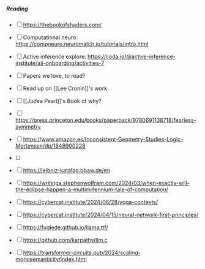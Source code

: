 
##### Reading  
- [ ] https://thebookofshaders.com/
- [ ] Computational neuro: https://compneuro.neuromatch.io/tutorials/intro.html

- [ ] Active inference explore: https://coda.io/@active-inference-institute/aii-onboarding/activities-7

- [ ] Papers we love, to read?  
- [ ] Read up on [[Lee Cronin]]'s work  

- [ ] [[Judea Pearl]]'s Book of why?
- [ ] https://press.princeton.edu/books/paperback/9780691138718/fearless-symmetry
- [ ] https://www.amazon.es/Inconsistent-Geometry-Studies-Logic-Mortensen/dp/1848900228
- [ ] 

- [ ] https://leibniz-katalog.bbaw.de/en

- [ ] https://writings.stephenwolfram.com/2024/03/when-exactly-will-the-eclipse-happen-a-multimillennium-tale-of-computation/

- [ ] https://cybercat.institute/2024/06/28/yoga-contexts/
- [ ] https://cybercat.institute/2024/04/15/neural-network-first-principles/

- [ ] https://fuglede.github.io/llama.ttf/
- [ ] https://github.com/karpathy/llm.c
- [ ] https://transformer-circuits.pub/2024/scaling-monosemanticity/index.html